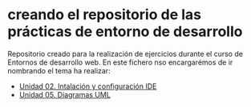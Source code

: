 # creando el repositorio de las prácticas de entorno de desarrollo

Repositorio creado para la realización de ejercicios durante el curso de Entornos de desarrollo web.
En este fichero nso encargarémos de ir nombrando el tema ha realizar:

* [Unidad 02. Intalación y configuración IDE](https://github.com/alemolamg/EntornosDesarrollo1DAW/Unidad02)
* [Unidad 05. Diagramas UML](https://github.com/alemolamg/EntornosDesarrollo1DAW/Unidad05)
